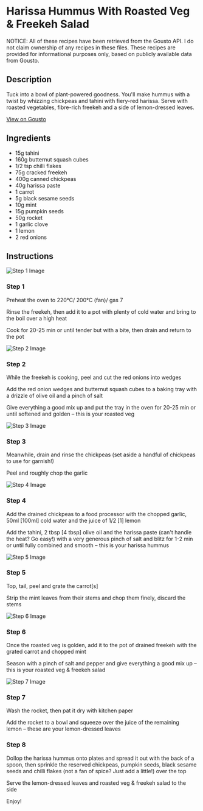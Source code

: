 # Harissa Hummus With Roasted Veg & Freekeh Salad

NOTICE: All of these recipes have been retrieved from the Gousto API. I do not claim ownership of any recipes in these files. These recipes are provided for informational purposes only, based on publicly available data from Gousto.

## Description

Tuck into a bowl of plant-powered goodness. You'll make hummus with a twist by whizzing chickpeas and tahini with fiery-red harissa. Serve with roasted vegetables, fibre-rich freekeh and a side of lemon-dressed leaves. 

[View on Gousto](https://www.gousto.co.uk/recipes/cookbook/harissa-hummus-roasted-veg-freekeh-salad)

## Ingredients

- 15g tahini 
- 160g butternut squash cubes
- 1/2 tsp chilli flakes
- 75g cracked freekeh
- 400g canned chickpeas
- 40g harissa paste 
- 1 carrot
- 5g black sesame seeds
- 10g mint
- 15g pumpkin seeds 
- 50g rocket
- 1 garlic clove
- 1 lemon
- 2 red onions

## Instructions

![Step 1 Image](https://production-media.gousto.co.uk/cms/recipe-step-image/1358.-step-1-x200.jpg)

### Step 1

Preheat the oven to 220°C/ 200°C (fan)/ gas 7

Rinse the freekeh, then add it to a pot with plenty of cold water and bring to the boil over a high heat

Cook for 20-25 min or until tender but with a bite, then drain and return to the pot

![Step 2 Image](https://production-media.gousto.co.uk/cms/recipe-step-image/1358.-step-2-x200.jpg)

### Step 2

While the freekeh is cooking, peel and cut the red onions into wedges

Add the red onion wedges and butternut squash cubes to a baking tray with a drizzle of olive oil and a pinch of salt

Give everything a good mix up and put the tray in the oven for 20-25 min or until softened and golden – this is your roasted veg

![Step 3 Image](https://production-media.gousto.co.uk/cms/recipe-step-image/1358.-step-3-x200.jpg)

### Step 3

Meanwhile, drain and rinse the chickpeas (set aside a handful of chickpeas to use for garnish!)

Peel and roughly chop the garlic

![Step 4 Image](https://production-media.gousto.co.uk/cms/recipe-step-image/1358.-step-4-x200.jpg)

### Step 4

Add the drained chickpeas to a food processor with the chopped garlic, 50ml <span class="text-danger">[100ml]</span> cold water and the juice of 1/2<span class="text-danger"> [1]</span> lemon

Add the tahini, 2 tbsp<span class="text-danger"> [4 tbsp]</span> olive oil and the harissa paste (can't handle the heat? Go easy!) with a very generous pinch of salt and blitz for 1-2 min or until fully combined and smooth – this is your harissa hummus

![Step 5 Image](https://production-media.gousto.co.uk/cms/recipe-step-image/1358.-step-5-x200.jpg)

### Step 5

Top, tail, peel and grate the carrot<span class="text-danger">[s]</span>

Strip the mint leaves from their stems and chop them finely, discard the stems

![Step 6 Image](https://production-media.gousto.co.uk/cms/recipe-step-image/1358.-step-6.ajpg-x200.jpg)

### Step 6

Once the roasted veg is golden, add it to the pot of drained freekeh with the grated carrot and chopped mint

Season with a pinch of salt and pepper and give everything a good mix up – this is your roasted veg & freekeh salad

![Step 7 Image](https://production-media.gousto.co.uk/cms/recipe-step-image/1358.-step-7.ajpg-x200.jpg)

### Step 7

Wash the rocket, then pat it dry with kitchen paper

Add the rocket to a bowl and squeeze over the juice of the remaining lemon – these are your lemon-dressed leaves

### Step 8

Dollop the harissa hummus onto plates and spread it out with the back of a spoon, then sprinkle the reserved chickpeas, pumpkin seeds, black sesame seeds and chilli flakes (not a fan of spice? Just add a little!) over the top

Serve the lemon-dressed leaves and roasted veg & freekeh salad to the side

Enjoy!

